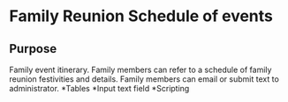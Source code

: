 # Family Reunion Schedule of events

## Purpose

Family event itinerary. Family members can refer to a schedule of family reunion festivities and details. Family members can email or submit text to administrator.
*Tables
*Input text field
*Scripting

